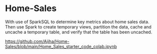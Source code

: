 # Home-Sales
With use of SparkSQL to determine key metrics about home sales data. Then use Spark to create temporary views, partition the data, cache and uncache a temporary table, and verify that the table has been uncached.

https://github.com/Aijha/Home-Sales/blob/main/Home_Sales_starter_code_colab.ipynb